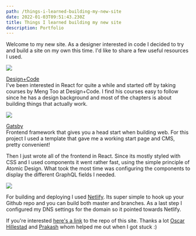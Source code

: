 ```yaml
---
path: /things-i-learned-building-my-new-site
date: 2022-01-03T09:51:43.230Z
title: Things I learned building my new site
description: Portfolio
---
```

Welcome to my new site. As a designer interested in code I decided to try and build a site on my own this time. I'd like to share a few useful resources I used. 

![](https://jakobmagnusson.se/assets/site1.png)

[Design+Code](https://designcode.io/)\
I've been interested in React for quite a while and started off by taking courses by Meng Too at Design+Code. I find his courses easy to follow since he has a design background and most of the chapters is about building things that actually work. 

![](https://jakobmagnusson.se/assets/site2.png)

[Gatsby](https://www.gatsbyjs.com/)\
Frontend framework that gives you a head start when building web. For this project I used a template that gave me a working start page and CMS, pretty convenient!

Then I just wrote all of the frontend in React. Since its mostly styled with CSS and I used components it went rather fast, using the simple principle of Atomic Design. What took the most time was configuring the components to display the different GraphQL fields I needed.

![](https://jakobmagnusson.se/assets/site3.png)

For building and deploying I used [Netlify](https://www.netlify.com/). Its super simple to hook up your Github repo and you can build both master and branches. As a last step I configured my DNS settings for the domain so it pointed towards Netlify.<br />

If you're interested [here's a link](https://github.com/jakobmagnus/portfolio) to the repo of this site. Thanks a lot [Oscar Hillestad](https://github.com/Poggen) and [Prakash](https://github.com/prakashdraws) whom helped me out when I got stuck :)